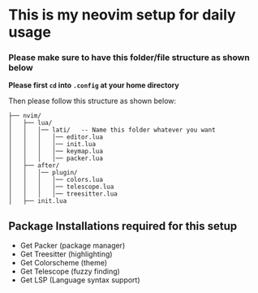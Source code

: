 <h1>This is my neovim setup for daily usage</h1>

<h3>Please make sure to have this folder/file structure as shown below</h3>

**Please first `cd` into `.config` at your home directory**

Then please follow this structure as shown below:
```
├── nvim/
│   ├── lua/
│   │   │── lati/   -- Name this folder whatever you want
│   │   │   │── editor.lua
│   │   │   │── init.lua
│   │   │   │── keymap.lua
│   │   │   │── packer.lua
│   ├── after/
│   │   │── plugin/
│   │   │   │── colors.lua
│   │   │   │── telescope.lua
│   │   │   │── treesitter.lua
│   ├── init.lua
```

## Package Installations required for this setup

- Get Packer (package manager)
- Get Treesitter (highlighting)
- Get Colorscheme (theme)
- Get Telescope (fuzzy finding)
- Get LSP (Language syntax support)
